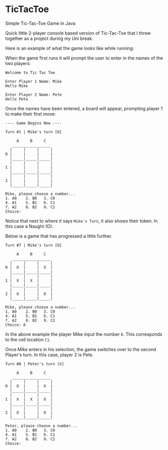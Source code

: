 # TicTacToe
Simple Tic-Tac-Toe Game in Java

Quick little 2-player console based version of Tic-Tac-Toe that I threw together as a project during my Uni break.


Here is an example of what the game looks like while running:


When the game first runs it will prompt the user to enter in the names of the two players:

```
Welcome to Tic Tac Toe

Enter Player 1 Name: Mike
Hello Mike

Enter Player 2 Name: Pete
Hello Pete
```

Once the names have been entered, a board will appear, prompting player 1 to make their first move:

```
---- Game Begins Now ----

Turn #1 | Mike's turn [O]

     A     B     C  
   _________________
  |     |     |     |
0 |     |     |     |
  |_____|_____|_____|
  |     |     |     |
1 |     |     |     |
  |_____|_____|_____|
  |     |     |     |
2 |     |     |     |
  |_____|_____|_____|

Mike, please choose a number... 
1. A0	 2. B0	 3. C0
4. A1	 5. B1	 6. C1
7. A2	 8. B2	 9. C2
Choice: 
```

Notice that next to where it says `Mike's Turn`, it also shows their token. In this case a Naught (O).


Below is a game that has progressed a little further.

```
Turn #7 | Mike's turn [O]

     A     B     C  
   _________________
  |     |     |     |
0 |  O  |     |  X  |
  |_____|_____|_____|
  |     |     |     |
1 |  X  |  X  |     |
  |_____|_____|_____|
  |     |     |     |
2 |  O  |     |  O  |
  |_____|_____|_____|

Mike, please choose a number... 
1. A0	 2. B0	 3. C0
4. A1	 5. B1	 6. C1
7. A2	 8. B2	 9. C2
Choice: 6

```

In the above example the player Mike input the number `6`. This corresponds to the cell location `C1`. 

Once Mike enters in his selection, the game switches over to the second Player's turn. In this case, player 2 is Pete.


```
Turn #8 | Peter's turn [X]

     A     B     C  
   _________________
  |     |     |     |
0 |  O  |     |  X  |
  |_____|_____|_____|
  |     |     |     |
1 |  X  |  X  |  O  |
  |_____|_____|_____|
  |     |     |     |
2 |  O  |     |  O  |
  |_____|_____|_____|

Peter, please choose a number... 
1. A0	 2. B0	 3. C0
4. A1	 5. B1	 6. C1
7. A2	 8. B2	 9. C2
Choice: 

```
